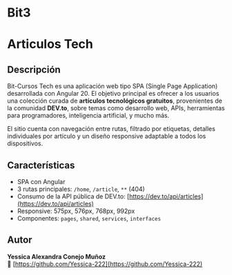 # Bit3
# Articulos Tech

## Descripción
Bit-Cursos Tech es una aplicación web tipo SPA (Single Page Application) desarrollada con Angular 20. El objetivo principal es ofrecer a los usuarios una colección curada de **artículos tecnológicos gratuitos**, provenientes de la comunidad **DEV.to**, sobre temas como desarrollo web, APIs, herramientas para programadores, inteligencia artificial, y mucho más.

El sitio cuenta con navegación entre rutas, filtrado por etiquetas, detalles individuales por artículo y un diseño responsive adaptable a todos los dispositivos.

## Características

- SPA con Angular
- 3 rutas principales: `/home`, `/article`, `**` (404)
- Consumo de la API pública de DEV.to: [https://dev.to/api/articles](https://dev.to/api/articles)
- Responsive: 575px, 576px, 768px, 992px
- Componentes: `pages`, `shared`, `services`, `interfaces`

## Autor
**Yessica Alexandra Conejo Muñoz**  
🔗 [https://github.com/Yessica-222](https://github.com/Yessica-222)
